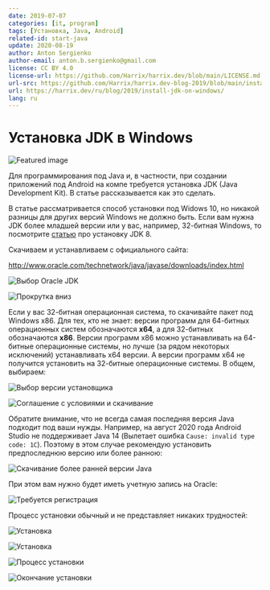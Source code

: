 ```yaml
---
date: 2019-07-07
categories: [it, program]
tags: [Установка, Java, Android]
related-id: start-java
update: 2020-08-19
author: Anton Sergienko
author-email: anton.b.sergienko@gmail.com
license: CC BY 4.0
license-url: https://github.com/Harrix/harrix.dev/blob/main/LICENSE.md
url-src: https://github.com/Harrix/harrix.dev-blog-2019/blob/main/install-jdk-on-windows/install-jdk-on-windows.md
url: https://harrix.dev/ru/blog/2019/install-jdk-on-windows/
lang: ru
---
```


# Установка JDK в Windows

![Featured image](featured-image.svg)

Для программирования под Java и, в частности, при создании приложений под Android на компе требуется установка JDK (Java Development Kit). В статье рассказывается как это сделать.

В статье рассматривается способ установки под Widows 10, но никакой разницы для других версий Windows не должно быть. Если вам нужна JDK более младшей версии или у вас, например, 32-битная Windows, то посмотрите [статью](https://github.com/Harrix/harrix.dev-blog-2014/blob/main/install-jdk-8-on-windows/install-jdk-8-on-windows.md) про установку JDK 8.

Скачиваем и устанавливаем с официального сайта:

<http://www.oracle.com/technetwork/java/javase/downloads/index.html>

![Выбор Oracle JDK](img/download_01.png)

![Прокрутка вниз](img/download_02.png)

Если у вас 32-битная операционная система, то скачивайте пакет под Windows x86. Для тех, кто не знает: версии программ для 64-битных операционных систем обозначаются **x64**, а для 32-битных обозначаются **x86**. Версии программ x86 можно устанавливать на 64-битные операционные системы, но лучше (за рядом некоторых исключений) устанавливать x64 версии. А версии программ x64 не получится установить на 32-битные операционные системы. В общем, выбираем:

![Выбор версии установщика](img/download_03.png)

![Соглашение с условиями и скачивание](img/download_04.png)

Обратите внимание, что не всегда самая последняя версия Java подходит под ваши нужды. Например, на август 2020 года Android Studio не поддерживает Java 14 (Вылетает ошибка `Cause: invalid type code: 1C`). Поэтому в этом случае рекомендую установить предпоследнюю версию или более ранною:

![Скачивание более ранней версии Java](img/download_05.png)

При этом вам нужно будет иметь учетную запись на Oracle:

![Требуется регистрация](img/download_06.png)

Процесс установки обычный и не представляет никаких трудностей:

![Установка](img/install_01.png)

![Установка](img/install_02.png)

![Процесс установки](img/install_03.png)

![Окончание установки](img/install_04.png)
